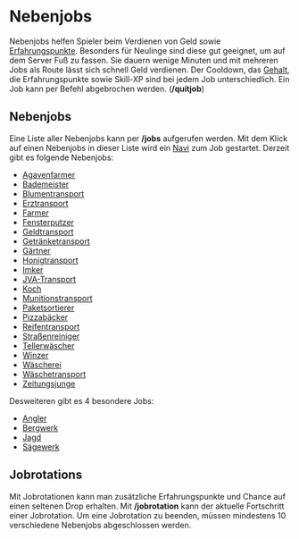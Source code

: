 # Nebenjobs

Nebenjobs helfen Spieler beim Verdienen von Geld sowie [Erfahrungspunkte](../../pages/allgemein/level.md). Besonders für Neulinge sind diese gut geeignet, um auf dem Server Fuß zu fassen. Sie dauern wenige Minuten und mit mehreren Jobs als Route lässt sich schnell Geld verdienen. Der Cooldown, das [Gehalt](../../pages/allgemein/payday.md), die Erfahrungspunkte sowie Skill-XP sind bei jedem Job unterschiedlich. Ein Job kann per Befehl abgebrochen werden. (**/quitjob**)

## Nebenjobs
Eine Liste aller Nebenjobs kann per **/jobs** aufgerufen werden.
Mit dem Klick auf einen Nebenjobs in dieser Liste wird ein [Navi](../../pages/allgemein/navigation.md) zum Job gestartet.
Derzeit gibt es folgende Nebenjobs:

* [Agavenfarmer](agavenfarmer.md)
* [Bademeister](bademeister.md)
* [Blumentransport](blumentransport.md)
* [Erztransport](erztransport.md)
* [Farmer](farmer.md)
* [Fensterputzer](fensterputzer.md)
* [Geldtransport](geldtransport.md)
* [Getränketransport](getränketransport.md)
* [Gärtner](gärtner.md)
* [Honigtransport](honigtransport.md)
* [Imker](imker.md)
* [JVA-Transport](jvatransport.md)
* [Koch](koch.md)
* [Munitionstransport](munitionstransport.md)
* [Paketsortierer](paketsortierer.md)
* [Pizzabäcker](pizzabäcker.md)
* [Reifentransport](reifentransport.md)
* [Straßenreiniger](straßenreiniger.md)
* [Tellerwäscher](tellerwäscher.md)
* [Winzer](winzer.md)
* [Wäscherei](wäscherei.md)
* [Wäschetransport](wäschetransport.md)
* [Zeitungsjunge](zeitungsjunge.md)

Desweiteren gibt es 4 besondere Jobs:

* [Angler](angler.md)
* [Bergwerk](bergbau.md)
* [Jagd](jagd.md)
* [Sägewerk](sägewerk.md)

## Jobrotations
Mit Jobrotationen kann man zusätzliche Erfahrungspunkte und Chance auf einen seltenen Drop erhalten. 
Mit **/jobrotation** kann der aktuelle Fortschritt einer Jobrotation.
Um eine Jobrotation zu beenden, müssen mindestens 10 verschiedene Nebenjobs abgeschlossen werden.





